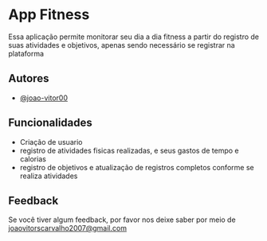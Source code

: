 
# App Fitness

Essa aplicação permite monitorar seu dia a dia fitness a partir do registro de suas atividades e objetivos, apenas sendo necessário se registrar na plataforma




## Autores

- [@joao-vitor00](https://www.github.com/joao-vitor00)


## Funcionalidades

- Criação de usuario
- registro de atividades fisicas realizadas, e seus gastos de tempo e calorias
- registro de objetivos e atualização de registros completos conforme se realiza atividades


## Feedback

Se você tiver algum feedback, por favor nos deixe saber por meio de joaovitorscarvalho2007@gmail.com


